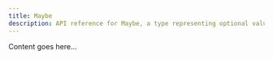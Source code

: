 ```yaml
---
title: Maybe
description: API reference for Maybe, a type representing optional values.
---
```


Content goes here...
